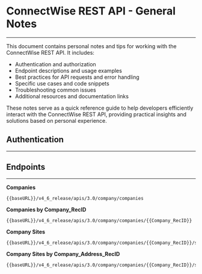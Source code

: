 # ConnectWise REST API - General Notes
---
This document contains personal notes and tips for working with the ConnectWise REST API. It includes:

- Authentication and authorization
- Endpoint descriptions and usage examples
- Best practices for API requests and error handling
- Specific use cases and code snippets
- Troubleshooting common issues
- Additional resources and documentation links

These notes serve as a quick reference guide to help developers efficiently interact with the ConnectWise REST API, providing practical insights and solutions based on personal experience.

## Authentication
---

## Endpoints
---
**Companies** 
```
{{baseURL}}/v4_6_release/apis/3.0/company/companies
```

**Companies by Company_RecID**
```
{{baseURL}}/v4_6_release/apis/3.0/company/companies/{{Company_RecID}}
```

**Company Sites**
```
{{baseURL}}/v4_6_release/apis/3.0/company/companies/{{Company_RecID}}/sites
```

**Company Sites by Company_Address_RecID**
```
{{baseURL}}/v4_6_release/apis/3.0/company/companies/{{Company_RecID}}/sites
```
